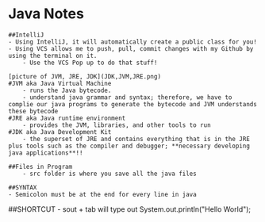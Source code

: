# Java Notes 

	##IntelliJ 
	- Using IntelliJ, it will automatically create a public class for you!  
	- Using VCS allows me to push, pull, commit changes with my Github by using the terminal on it. 
		- Use the VCS Pop up to do that stuff! 

	[picture of JVM, JRE, JDK](JDK,JVM,JRE.png)	
	#JVM aka Java Virtual Machine  
		- runs the Java bytecode. 
		- understand java grammar and syntax; therefore, we have to complie our java programs to generate the bytecode and JVM understands these bytecode
	#JRE aka Java runtime environment 
		- provides the JVM, libraries, and other tools to run 
	#JDK aka Java Development Kit 
		- the superset of JRE and contains everything that is in the JRE plus tools such as the compiler and debugger; **necessary developing java applications**!!

	##Files in Program 
		- src folder is where you save all the java files 

	##SYNTAX 
	- Semicolon must be at the end for every line in java 


##SHORTCUT 
	- sout + tab will type out System.out.println("Hello World");